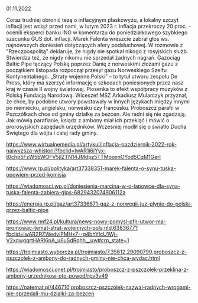01.11.2022

Coraz trudniej obronić tezę o inflacyjnym płaskowyżu, a lokalny szczyt inflacji jest wciąż przed nami, w lutym 2023 r. inflacja przekroczy 20 proc. - ocenili eksperci banku ING w komentarzu do poniedziałkowego szybkiego szacunku GUS dot. inflacji. Marek Falenta wreszcie zabrał głos ws. najnowszych doniesień dotyczących afery podsłuchowej. W rozmowie z "Rzeczpospolitą" deklaruje, że nigdy nie spotkał nikogo z rosyjskich służb. Stwierdza też, że nigdy nikomu nie sprzedał żadnych nagrań. Gazociąg Baltic Pipe łączący Polskę poprzez Danię z norweskimi złożami gazu z początkiem listopada rozpoczął przesył gazu Norweskiego Szelfu Kontynentalnego. „Straty wojenne Polski” – to tytuł utworu zespołu De Press, który ma szerzyć informację o szkodach poniesionych przez nasz kraj w czasie II wojny światowej. Piosenka to efekt współpracy muzyków z Polską Fundacją Narodową. Wiceszef MSZ Arkadiusz Mularczyk przyznał, że chce, by podobne utwory powstawały w innych językach między innymi po niemiecku, angielsku, norwesku czy francusku. Proboszcz parafii w Pszczółkach chce od gminy działkę za bezcen. Ale radni się nie zgadzają. Jak mówią parafianie, ksiądz z ambony miał ich przekląć i mówić o prorosyjskich zapędach urzędników. Wcześniej modlił się o światło Ducha Świętego dla wójta i całej rady gminy.

https://www.wirtualnemedia.pl/artykul/inflacja-pazdziernik-2022-rok-najwyzsza-whistorii?fbclid=IwAR1i6iYyx-t0chp5FzW5bWOFV5jlZTN14JMdpz5TTMooxnOYod5CqM1GerI

https://www.rp.pl/polityka/art37338351-marek-falenta-o-synu-tuska-opowiem-przed-komisja

https://wiadomosci.wp.pl/doniesienia-marcina-w-o-lapowce-dla-syna-tuska-falenta-zabiera-glos-6829432074906112a

https://energia.rp.pl/gaz/art37336671-gaz-z-norwegii-juz-plynie-do-polski-przez-baltic-pipe

https://www.rmf24.pl/kultura/news-nowy-pomysl-pfn-utwor-ma-promowac-temat-strat-wojennych-pols,nId,6383677?fbclid=IwAR2RZWedviPMHx7--g4bhYIcU1Wj-V2xqwgqrtHARI6nA_u6uSdRqhh__uw#crp_state=1

https://trojmiasto.wyborcza.pl/trojmiasto/7,35612,29090790,proboszcz-z-pszczolek-z-ambony-do-radnych-gminy-nie-chca-wydac.html

https://wiadomosci.onet.pl/trojmiasto/proboszcz-z-pszczolek-przeklina-z-ambony-urzednikow-oto-powod/rpv3v49

https://natemat.pl/446710,proboszcz-pszczolek-nazwal-radnych-wrogami-nie-sprzedali-mu-dzialki-za-bezcen